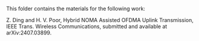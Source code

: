 This folder contains the materials for the following work:

Z. Ding and H. V. Poor, Hybrid NOMA Assisted OFDMA Uplink Transmission, IEEE Trans. Wireless Communications, submitted and available at arXiv:2407.03899.
